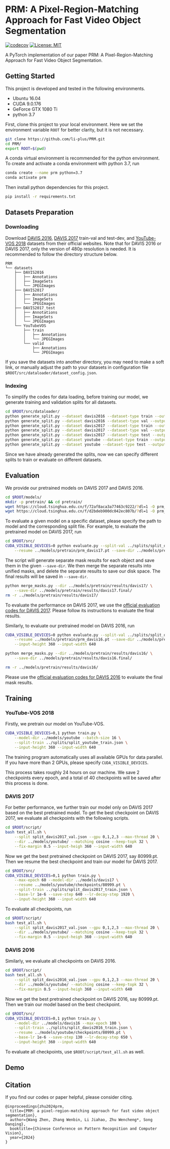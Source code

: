 # PRM: A Pixel-Region-Matching Approach for Fast Video Object Segmentation

[![codecov](https://codecov.io/gh/li-plus/PRM/branch/master/graph/badge.svg?token=HOxeP0BM8P)](https://codecov.io/gh/li-plus/PRM) [![License: MIT](https://img.shields.io/badge/license-MIT-blue)](./LICENSE)

A PyTorch implementation of our paper PRM: A Pixel-Region-Matching Approach for Fast Video Object Segmentation.

## Getting Started

This project is developed and tested in the following environments. 

+ Ubuntu 16.04
+ CUDA 9.0.176
+ GeForce GTX 1080 Ti
+ python 3.7

First, clone this project to your local environment. Here we set the environment variable `ROOT` for better clarity, but it is not necessary.

```bash
git clone https://github.com/li-plus/PRM.git
cd PRM/
export ROOT=$(pwd)
```

A conda virtual environment is recommended for the python environment. To create and activate a conda environment with python 3.7, run

```bash
conda create --name prm python=3.7
conda activate prm
```

Then install python dependencies for this project.

```bash
pip install -r requirements.txt
```

## Datasets Preparation

### Downloading

Download [DAVIS 2016](https://davischallenge.org/davis2016/code.html), [DAVIS 2017](https://davischallenge.org/davis2017/code.html) train-val and test-dev, and [YouTube-VOS 2018](https://youtube-vos.org/dataset/vos/) datasets from their official websites. Note that for DAVIS 2016 or DAVIS 2017, only the version of 480p resolution is needed. It is recommended to follow the directory structure below.

```
PRM
└── datasets
    ├── DAVIS2016
    │   ├── Annotations
    │   ├── ImageSets
    │   └── JPEGImages
    ├── DAVIS2017
    │   ├── Annotations
    │   ├── ImageSets
    │   └── JPEGImages
    ├── DAVIS2017_test
    │   ├── Annotations
    │   ├── ImageSets
    │   └── JPEGImages
    └── YouTubeVOS
        ├── train
        │   ├── Annotations
        │   └── JPEGImages
        └── valid
            ├── Annotations
            └── JPEGImages
```

If you save the datasets into another directory, you may need to make a soft link, or manually adjust the path to your datasets in configuration file `$ROOT/src/dataloader/dataset_config.json`.

### Indexing

To simplify the codes for data loading, before training our model, we generate training and validation splits for all datasets.

```bash
cd $ROOT/src/dataloader/
python generate_split.py --dataset davis2016 --dataset-type train --output-dir ../../splits/
python generate_split.py --dataset davis2016 --dataset-type val --output-dir ../../splits/
python generate_split.py --dataset davis2017 --dataset-type train --output-dir ../../splits/
python generate_split.py --dataset davis2017 --dataset-type val --output-dir ../../splits/
python generate_split.py --dataset davis2017 --dataset-type test --output-dir ../../splits/
python generate_split.py --dataset youtube --dataset-type train --output-dir ../../splits/
python generate_split.py --dataset youtube --dataset-type test --output-dir ../../splits/
```

Since we have already generated the splits, now we can specify different splits to train or evaluate on different datasets.

## Evaluation

We provide our pretrained models on DAVIS 2017 and DAVIS 2016.

```bash
cd $ROOT/models/
mkdir -p pretrain/ && cd pretrain/
wget https://cloud.tsinghua.edu.cn/f/72af8aca3a77463c9222/?dl=1 -O prm_davis16.pt
wget https://cloud.tsinghua.edu.cn/f/d2bdeb900dc042ec807b/?dl=1 -O prm_davis17.pt
```

To evaluate a given model on a specific dataset, please specify the path to model and the corresponding split file. For example, to evaluate the pretrained model on DAVIS 2017, run

```bash
cd $ROOT/src/
CUDA_VISIBLE_DEVICES=0 python evaluate.py --split-val ../splits/split_davis2017_val.json \
    --resume ../models/pretrain/prm_davis17.pt --save-dir ../models/pretrain/results/davis17/ 
```

The script will generate separate mask results for each object and save them in the given `--save-dir`. We then merge the separate results into unified masks, and delete the separate results to save our disk space. The final results will be saved in `--save-dir`.

```bash
python merge_masks.py --dir ../models/pretrain/results/davis17/ \
    --save-dir ../models/pretrain/results/davis17.final/
rm -r ../models/pretrain/results/davis17/
```

To evaluate the performance on DAVIS 2017, we use the [official evaluation codes for DAVIS 2017](https://github.com/davisvideochallenge/davis2017-evaluation). Please follow its instructions to evaluate the final results.

Similarly, to evaluate our pretrained model on DAVIS 2016, run

```bash
CUDA_VISIBLE_DEVICES=0 python evaluate.py --split-val ../splits/split_davis2016_val.json \
    --resume ../models/pretrain/prm_davis16.pt --save-dir ../models/pretrain/results/davis16/ \
    --input-height 360 --input-width 640

python merge_masks.py --dir ../models/pretrain/results/davis16/ \
    --save-dir ../models/pretrain/results/davis16.final/

rm -r ../models/pretrain/results/davis16/
```

Please use the [official evaluation codes for DAVIS 2016](https://github.com/davisvideochallenge/davis-2017) to evaluate the final mask results.

## Training

### YouTube-VOS 2018

Firstly, we pretrain our model on YouTube-VOS.

```bash
CUDA_VISIBLE_DEVICES=0,1 python train.py \
    --model-dir ../models/youtube --batch-size 16 \
    --split-train ../splits/split_youtube_train.json \
    --input-height 360 --input-width 640
```

The training program automatically uses all available GPUs for data parallel. If you have more than 2 GPUs, please specify `CUDA_VISIBLE_DEVICES`.

This process takes roughly 24 hours on our machine. We save 2 checkpoints every epoch, and a total of 40 checkpoints will be saved after this process is done.

### DAVIS 2017

For better performance, we further train our model only on DAVIS 2017 based on the best pretrained model. To get the best checkpoint on DAVIS 2017, we evaluate all checkpoints with the following scripts.

```bash
cd $ROOT/script/
bash test_all.sh \
    --split split_davis2017_val.json --gpu 0,1,2,3 --max-thread 20 \
    --dir ../models/youtube/ --matching cosine --keep-topk 32 \
    --fix-margin 0.5 --input-heigh 360 --input-width 640
```

Now we get the best pretrained checkpoint on DAVIS 2017, say 80999.pt. Then we resume the best checkpoint and train our model for DAVIS 2017.

```bash
cd $ROOT/src/
CUDA_VISIBLE_DEVICES=0,1 python train.py \
    --max-epoch 60 --model-dir ../models/davis17 \
    --resume ../models/youtube/checkpoints/80999.pt \
    --split-train ../splits/split_davis2017_train.json \
    --base-lr 1e-6 --save-step 640 --lr-decay-step 1920 \
    --input-height 360 --input-width 640
```

To evaluate all checkpoints, run

```bash
cd $ROOT/script/
bash test_all.sh \
    --split split_davis2017_val.json --gpu 0,1,2,3 --max-thread 20 \
    --dir ../models/youtube/ --matching cosine --keep-topk 32 \
    --fix-margin 0.5 --input-heigh 360 --input-width 640
```

### DAVIS 2016

Similarly, we evaluate all checkpoints on DAVIS 2016.

```bash
cd $ROOT/script/
bash test_all.sh \
    --split split_davis2016_val.json --gpu 0,1,2,3 --max-thread 20 \
    --dir ../models/youtube/ --matching cosine --keep-topk 32 \
    --fix-margin 0.5 --input-heigh 360 --input-width 640
```

Now we get the best pretrained checkpoint on DAVIS 2016, say 80999.pt. Then we train our model based on the best checkpoint.

```bash
cd $ROOT/src/
CUDA_VISIBLE_DEVICES=0,1 python train.py \
    --model-dir ../models/davis16 --max-epoch 100 \
    --split-train ../splits/split_davis2016_train.json \
    --resume ../models/youtube/checkpoints/80999.pt \
    --base-lr 1e-6 --save-step 130 --lr-decay-step 650 \
    --input-height 360 --input-width 640
```

To evaluate all checkpoints, use `$ROOT/script/test_all.sh` as well.

## Demo



## Citation

If you find our codes or paper helpful, please consider citing.

```
@inproceedings{zhu2024prm,
  title={PRM: a pixel-region-matching approach for fast video object segmentation},
  author={Wang Zhen, Zhang Wenbin, Li Jiahao, Zhu Wencheng*, Song Danqing},
  booktitle={Chinese Conference on Pattern Recognition and Computer Vision},
  year={2024}
}
```

